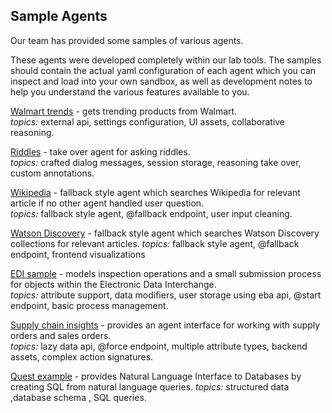 ## Sample Agents

Our team has provided some samples of various agents. 

These agents were developed completely within our lab tools. The samples should contain the actual yaml configuration of each agent which you can inspect and load into your own sandbox, as well as development notes to help you understand the various features available to you.

[Walmart trends](../samples/Walmart.md) - gets trending products from Walmart.  
*topics:* external api, settings configuration, UI assets, collaborative reasoning.

[Riddles](../samples/Riddles.md) - take over agent for asking riddles.  
*topics:* crafted dialog messages, session storage, reasoning take over, custom annotations.

[Wikipedia](../samples/Wikipedia.md) - fallback style agent which searches Wikipedia for relevant article if no other agent handled user question.  
*topics:* fallback style agent, @fallback endpoint, user input cleaning.

[Watson Discovery](../samples/WatsonDiscovery.md) - fallback style agent which searches Watson Discovery collections for relevant articles.
*topics:* fallback style agent, @fallback endpoint, frontend visualizations

[EDI sample](../samples/EDI.md) - models inspection operations and a small submission process for objects within the Electronic Data Interchange.  
*topics:* attribute support, data modifiers, user storage using eba api, @start endpoint, basic process management.

[Supply chain insights](../samples/SupplyChain.md) - provides an agent interface for working with supply orders and sales orders.  
*topics:* lazy data api, @force endpoint, multiple attribute types, backend assets, complex action signatures.

[Quest example](../samples/Quest.md) - provides Natural Language Interface to Databases by creating SQL from natural language queries.
*topics:* structured data ,database schema , SQL queries.
